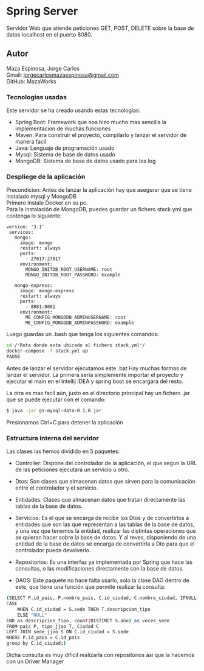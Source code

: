 # Spring Server

Servidor Web que atiende peticiones GET, POST, DELETE sobre la base de datos localhost en el puerto 8080.

## Autor
Maza Espinosa, Jorge Carlos  
Gmail: jorgecarlosmazaespinosa@gmail.com  
GitHub: MazaWorks

### Tecnologias usadas

Este servidor se ha creado usando estas tecnologías:
* Spring Boot: Framework que nos hizo mucho mas sencilla la implementacion de muchas funciones
* Maven: Para construir el proyecto, compilarlo y lanzar el servidor de manera facil
* Java: Lenguaje de programación usado
* Mysql: Sistema de base de datos usado
* MongoDB: Sistema de base de datos usado para los log

### Despliege de la aplicación
Precondicion: Antes de lanzar la aplicación hay que asegurar que se tiene instalado mysql y MongoDB     
Primero instale Docker en su pc.    
Para la instalación de MongoDB, puedes guardar un fichero stack.yml que contenga lo siguiente:

    version: '3.1'
     services:
       mongo:
         image: mongo
         restart: always
         ports:
           - 27017:27017   
         environment:
           MONGO_INITDB_ROOT_USERNAME: root
           MONGO_INITDB_ROOT_PASSWORD: example
    
       mongo-express:   
         image: mongo-express
         restart: always
         ports:
           - 8081:8081
         environment:
           ME_CONFIG_MONGODB_ADMINUSERNAME: root
           ME_CONFIG_MONGODB_ADMINPASSWORD: example

Luego guardas un .bash que tenga los siguientes comandos:  
```sh 
cd /*Ruta donde esta ubicado el fichero stack.yml*/     
docker-compose -f stack.yml up  
PAUSE
```

Antes de lanzar el servidor ejecutamos este .bat
Hay muchas formas de lanzar el servidor.
La primera sería simplemente importar el proyecto y ejecutar el main en el Intellij IDEA y spring boot se encargará del resto.

La otra es mas facil aún, justo en el directorio principal hay un fichero .jar que se puede ejecutar con el comando:
```sh
$ java -jar gs-mysql-data-0.1.0.jar
```
Presionamos Ctrl+C para detener la aplicación

### Estructura interna del servidor

Las clases las hemos dividido en 5 paquetes:

- Controller: Dispone del controlador de la aplicación, el que segun la URL de las peticiones ejecutará un servicio u
otro.

- Dtos: Son clases que almacenan datos que sirven para la comunicación entre el controlador y el servicio.

- Entidades: Clases que almacenan datos que tratan directamente las tablas de la base de datos.

- Servicios: Es el que se encarga de recibir los Dtos y de convertirlos a entidades que son las que representan a las
tablas de la base de datos, y una vez que tenemos la entidad, realizar las distintas operaciones que se quieran hacer
sobre la base de datos. Y al reves, disponiendo de una entidad de la base de datos se encarga de convertirla a Dto para
que el controlador pueda devolverlo.

- Repositorios: Es una interfaz ya implementada por Spring que hace las consultas, o las modificaciones directamente con la base de datos.

- DAOS: Este paquete no hace falta usarlo, solo la clase DAO dentro de este, que tiene una función que permite realizar la consulta: 
```sh
(SELECT P.id_pais, P.nombre_pais, C.id_ciudad, C.nombre_ciudad, IFNULL(C.valor_ciudad,P.valor_pais) AS valor,
CASE
    WHEN C.id_ciudad = S.sede THEN T.descripcion_tipo
    ELSE "NULL"
END as descripcion_tipo, count(DISTINCT S.año) as veces_sede
FROM pais P, tipo_jjoo T, Ciudad C 
LEFT JOIN sede_jjoo S ON C.id_ciudad = S.sede
WHERE P.id_pais = C.id_pais 
group by C.id_ciudad;)
```
Dicha consulta es muy dificil realizarla con repositorios asi que la hacemos con un Driver Manager
